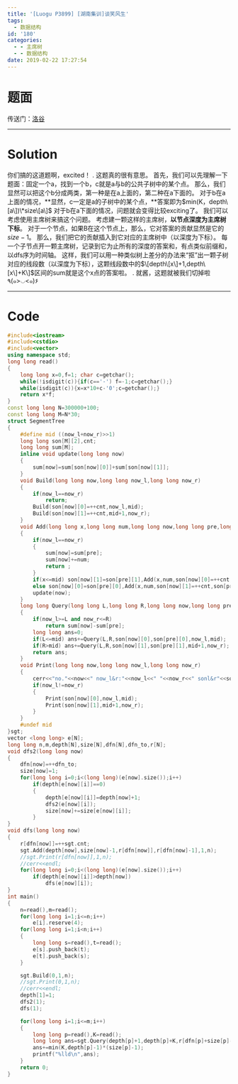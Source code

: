 ```yaml
---
title: '[Luogu P3899] [湖南集训]谈笑风生'
tags:
  - 数据结构
id: '180'
categories:
  - - 主席树
  - - 数据结构
date: 2019-02-22 17:27:54
---
```


# 题面

传送门：[洛谷](https://www.luogu.org/problemnew/show/P3899)

* * *

# Solution

你们搞的这道题啊，excited！ . 这题真的很有意思。 首先，我们可以先理解一下题面：固定一个a，找到一个b，c就是a与b的公共子树中的某个点。 那么，我们显然可以把这个b分成两类，第一种是在a上面的，第二种在a下面的。 对于b在a上面的情况，**显然，c一定是a的子树中的某个点，**答案即为$min(K，depth\[a\])\*size\[a\]$ 对于b在a下面的情况，问题就会变得比较exciting了。 我们可以考虑使用主席树来搞这个问题。 考虑建一颗这样的主席树，**以节点深度为主席树下标**。 对于一个节点，如果B在这个节点上，那么，它对答案的贡献显然是它的$size-1$。 那么，我们把它的贡献插入到它对应的主席树中（以深度为下标）。 每一个子节点开一颗主席树，记录到它为止所有的深度的答案和，有点类似前缀和，以dfs序为时间轴。 这样，我们可以用一种类似树上差分的办法来“抠”出一颗子树对应的线段数（以深度为下标），这颗线段数中的$\[depth\[x\]+1,depth\[x\]+K\]$区间的sum就是这个x点的答案啦。 . 就酱，这题就被我们切掉啦٩(๑>◡<๑)۶

* * *

# Code

```cpp
#include<iostream>
#include<cstdio>
#include<vector>
using namespace std;
long long read()
{
    long long x=0,f=1; char c=getchar();
    while(!isdigit(c)){if(c=='-') f=-1;c=getchar();}
    while(isdigit(c)){x=x*10+c-'0';c=getchar();}
    return x*f;
}
const long long N=300000+100;
const long long M=N*30;
struct SegmentTree
{
    #define mid ((now_l+now_r)>>1)
    long long son[M][2],cnt;
    long long sum[M];
    inline void update(long long now)
    {
        sum[now]=sum[son[now][0]]+sum[son[now][1]];
    }
    void Build(long long now,long long now_l,long long now_r)
    {
        if(now_l==now_r) 
            return;    
        Build(son[now][0]=++cnt,now_l,mid);
        Build(son[now][1]=++cnt,mid+1,now_r);
    }
    void Add(long long x,long long num,long long now,long long pre,long long now_l,long long now_r)
    {
        if(now_l==now_r)
        {
            sum[now]=sum[pre];
            sum[now]+=num;
            return ;
        }
        if(x<=mid) son[now][1]=son[pre][1],Add(x,num,son[now][0]=++cnt,son[pre][0],now_l,mid);
        else son[now][0]=son[pre][0],Add(x,num,son[now][1]=++cnt,son[pre][1],mid+1,now_r);
        update(now);
    }
    long long Query(long long L,long long R,long long now,long long pre,long long now_l,long long now_r)
    {
        if(now_l>=L and now_r<=R)
            return sum[now]-sum[pre];
        long long ans=0;
        if(L<=mid) ans+=Query(L,R,son[now][0],son[pre][0],now_l,mid);
        if(R>mid) ans+=Query(L,R,son[now][1],son[pre][1],mid+1,now_r);
        return ans;
    }
    void Print(long long now,long long now_l,long long now_r)
    {
        cerr<<"no."<<now<<" now_l&r:"<<now_l<<" "<<now_r<<" sonl&r"<<son[now][0]<<" "<<son[now][1]<<" sum:"<<sum[now]<<endl;
        if(now_l!=now_r)
        {
            Print(son[now][0],now_l,mid);
            Print(son[now][1],mid+1,now_r);    
        }
    }    
    #undef mid
}sgt;
vector <long long> e[N];
long long n,m,depth[N],size[N],dfn[N],dfn_to,r[N];
void dfs2(long long now)
{
    dfn[now]=++dfn_to;
    size[now]=1;
    for(long long i=0;i<(long long)(e[now].size());i++)
        if(depth[e[now][i]]==0)    
        {
            depth[e[now][i]]=depth[now]+1;
            dfs2(e[now][i]);
            size[now]+=size[e[now][i]];    
        }
}
void dfs(long long now)
{
    r[dfn[now]]=++sgt.cnt;
    sgt.Add(depth[now],size[now]-1,r[dfn[now]],r[dfn[now]-1],1,n);
    //sgt.Print(r[dfn[now]],1,n);
    //cerr<<endl;
    for(long long i=0;i<(long long)(e[now].size());i++)
        if(depth[e[now][i]]>depth[now])
            dfs(e[now][i]);
}
int main()
{
    n=read(),m=read();
    for(long long i=1;i<=n;i++)
        e[i].reserve(4);
    for(long long i=1;i<n;i++)
    {
        long long s=read(),t=read();
        e[s].push_back(t);
        e[t].push_back(s);    
    }

    sgt.Build(0,1,n);
    //sgt.Print(0,1,n);
    //cerr<<endl;
    depth[1]=1;
    dfs2(1);
    dfs(1);

    for(long long i=1;i<=m;i++)
    {
        long long p=read(),K=read();
        long long ans=sgt.Query(depth[p]+1,depth[p]+K,r[dfn[p]+size[p]-1],r[dfn[p]-1],1,n);
        ans+=min(K,depth[p]-1)*(size[p]-1);
        printf("%lld\n",ans);
    }
    return 0;
}
```